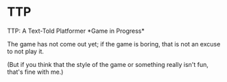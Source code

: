 # TTP
TTP: A Text-Told Platformer \*Game in Progress\*

The game has not come out yet; if the game is boring, that is not an excuse to not play it.

(But if you think that the style of the game or something really isn't fun, that's fine with me.)
